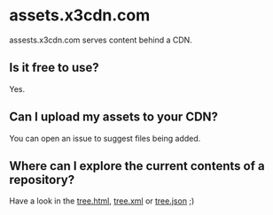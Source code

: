 # assets.x3cdn.com
assests.x3cdn.com serves content behind a CDN.

## Is it free to use?
Yes.

## Can I upload my assets to your CDN?
You can open an issue to suggest files being added.

## Where can I explore the current contents of a repository?
Have a look in the [tree.html](https://github.com/joestrhq/assets.x3cdn.com/blob/main/tree.html), [tree.xml](https://github.com/joestrhq/assets.x3cdn.com/blob/main/tree.xml) or [tree.json](https://github.com/joestrhq/assets.x3cdn.com/blob/main/tree.json) ;)

